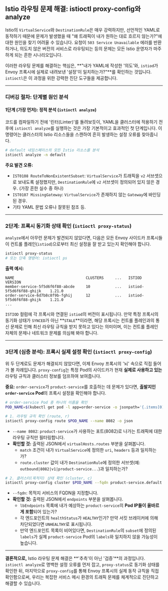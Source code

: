 ## Istio 라우팅 문제 해결: istioctl proxy-config와 analyze

Istio의 `VirtualService`와 `DestinationRule`은 매우 강력하지만, 선언적인 YAML로 동작하기 때문에 문제가 발생했을 때 "왜 트래픽이 내가 원하는 대로 흐르지 않는가?"에 대한 원인을 찾기 어려울 수 있습니다. 요청이 `503 Service Unavailable` 에러를 반환하거나, 의도치 않은 버전의 서비스로 라우팅되는 등의 문제는 모든 Istio 운영자가 마주하게 되는 흔한 시나리오입니다.

이러한 라우팅 문제를 해결하는 핵심은, \*\*"내가 YAML에 작성한 '의도'와, `istiod`가 Envoy 프록시에 실제로 내려보낸 '설정'이 일치하는가?"\*\*를 확인하는 것입니다. `istioctl`은 이 과정을 위한 강력한 진단 도구들을 제공합니다.

-----

### 디버깅 절차: 단계별 원인 분석

#### 1단계 (가장 먼저): 정적 분석 (`istioctl analyze`)

코드를 컴파일하기 전에 '린터(Linter)'를 돌려보듯이, YAML을 클러스터에 적용하기 전후에 `istioctl analyze`를 실행하는 것은 가장 기본적이고 효과적인 첫 단계입니다. 이 명령어는 클러스터의 Istio 리소스들을 스캔하여 흔히 발생하는 설정 오류를 찾아줍니다.

```bash
# default 네임스페이스의 모든 Istio 리소스를 분석
istioctl analyze -n default
```

**주요 발견 오류:**

  * `IST0108 RouteToNonExistentSubset`: `VirtualService`가 트래픽을 `v2` 서브셋으로 보내도록 설정했지만, `DestinationRule`에 `v2` 서브셋이 정의되어 있지 않은 경우. (가장 흔한 실수 중 하나)
  * `IST0107 MissingGateway`: `VirtualService`가 존재하지 않는 `Gateway`에 바인딩된 경우.
  * 기타 YAML 문법 오류나 잘못된 참조 등.

-----

### 2단계: 프록시 동기화 상태 확인 (`istioctl proxy-status`)

`analyze`에서 아무런 문제가 발견되지 않았다면, 다음은 모든 Envoy 사이드카 프록시들이 컨트롤 플레인(`istiod`)으로부터 최신 설정을 잘 받고 있는지 확인해야 합니다.

```bash
istioctl proxy-status
# 또는 단축 명령어: istioctl ps
```

**출력 예시:**

```
NAME                                CLUSTERS     ...   ISTIOD                     VERSION
member-service-5f5d6f6f88-abcde     10           ...   istiod-5f5d6f6f88-ghijk    1.21.0
order-service-6d7b8c8f9b-fghij      12           ...   istiod-5f5d6f6f88-ghijk    1.21.0
...
```

`ISTIOD` 컬럼에 각 프록시와 연결된 `istiod`의 버전이 표시됩니다. 만약 특정 프록시의 동기화 상태가 `SYNCED`가 아닌 \*\*`STALE`\*\*이라면, 해당 프록시는 컨트롤 플레인과의 통신 문제로 인해 최신 라우팅 규칙을 받지 못하고 있다는 의미이며, 이는 컨트롤 플레인 자체의 문제나 네트워크 문제를 의심해 봐야 합니다.

-----

### 3단계 (심층 분석): 프록시 실제 설정 확인 (`istioctl proxy-config`)

위 두 단계로도 문제가 해결되지 않았다면, 이제 Envoy 프록시의 '뇌' 속으로 직접 들어가 볼 차례입니다. `proxy-config`는 특정 Pod의 사이드카가 현재 **실제로 사용하고 있는** 라우팅 규칙과 클러스터 정보를 덤프하여 보여줍니다.

**중요:** `order-service`가 `product-service`를 호출하는 데 문제가 있다면, **출발지인 `order-service` Pod**의 프록시 설정을 확인해야 합니다.

```bash
# order-service Pod 중 하나의 이름을 확인
POD_NAME=$(kubectl get pod -l app=order-service -o jsonpath='{.items[0].metadata.name}')

# 1. 라우팅 규칙 확인 (route, r)
istioctl proxy-config route $POD_NAME --name 8082 -o json
```

  * `--name 8082`: `product-service`가 사용하는 포트(8082)로 나가는 트래픽에 대한 라우팅 규칙만 필터링합니다.
  * **확인할 것:** 출력된 JSON에서 `virtualHosts.routes` 부분을 살펴봅니다.
      * `match` 조건이 내가 `VirtualService`에 정의한 `uri`, `headers` 등과 일치하는가?
      * `route.cluster` 값이 내가 `DestinationRule`에 정의한 서브셋(예: `outbound|8082|v1|product-service...`)과 일치하는가?

<!-- end list -->

```bash
# 2. 클러스터(목적지) 상태 확인 (cluster, c)
istioctl proxy-config cluster $POD_NAME --fqdn product-service.default.svc.cluster.local -o json
```

  * `--fqdn`: 목적지 서비스의 FQDN을 지정합니다.
  * **확인할 것:** 출력된 JSON에서 `endpoints` 부분을 살펴봅니다.
      * `lbEndpoints` 목록에 내가 예상하는 `product-service`의 **Pod IP들이 올바르게 포함**되어 있는가?
      * 각 엔드포인트의 `healthStatus`가 `HEALTHY`인가? 만약 서킷 브레이커에 의해 차단되었다면 `UNHEALTHY`로 표시됩니다.
      * 만약 엔드포인트 목록이 비어있다면, `DestinationRule`의 `subset`에 정의된 `labels`가 실제 `product-service` Pod의 `labels`와 일치하지 않을 가능성이 높습니다.

-----

**결론적으로,** Istio 라우팅 문제 해결은 \*\*'추측'이 아닌 '검증'\*\*의 과정입니다. `istioctl analyze`로 명백한 설정 오류를 먼저 잡고, `proxy-status`로 동기화 상태를 확인한 뒤, 마지막으로 `proxy-config`를 통해 Envoy 프록시의 실제 동작 규칙을 직접 확인함으로써, 우리는 복잡한 서비스 메시 환경의 트래픽 문제를 체계적으로 진단하고 해결할 수 있습니다.